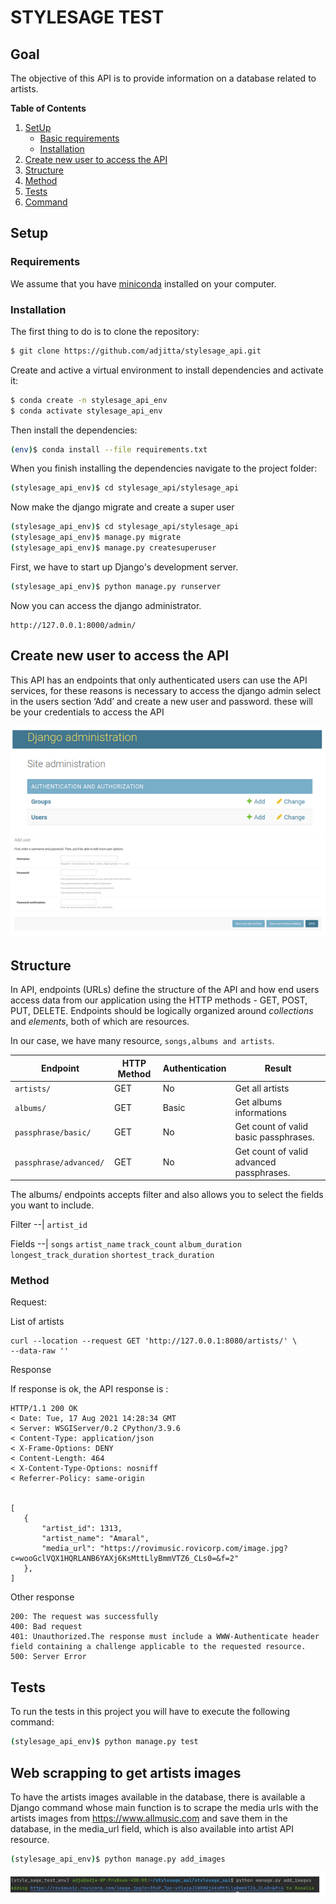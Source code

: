 # STYLESAGE TEST

## Goal
The objective of this API is to provide information on a database related to artists.

**Table of Contents**
1. [SetUp](#SetUp)
   * [Basic requirements](#basic-requirements)
   * [Installation](#installation)
3. [Create new user to access the API](#create-new-user-to-access-the-API)
4. [Structure](#Structure)
5. [Method](#Method)
6. [Tests](#Tests)
7. [Command](#Tests)
   
## Setup

### Requirements
We assume that you have [miniconda](https://docs.conda.io/en/latest/miniconda.html) installed on your computer.
### Installation
The first thing to do is to clone the repository:
```sh
$ git clone https://github.com/adjitta/stylesage_api.git
```
Create and active a virtual environment to install dependencies and activate it:
```sh
$ conda create -n stylesage_api_env
$ conda activate stylesage_api_env
```
Then install the dependencies:
```sh
(env)$ conda install --file requirements.txt
```  
When you finish installing the dependencies navigate to the project folder: 
```sh
(stylesage_api_env)$ cd stylesage_api/stylesage_api
``` 
Now make the django migrate and create a super user
```sh
(stylesage_api_env)$ cd stylesage_api/stylesage_api
(stylesage_api_env)$ manage.py migrate
(stylesage_api_env)$ manage.py createsuperuser
``` 
First, we have to start up Django's development server.
``` sh
(stylesage_api_env)$ python manage.py runserver
```

Now you can access the django administrator.
```
http://127.0.0.1:8000/admin/ 
```

## Create new user to access the API
This API has an endpoints that only authenticated users can use the API services, for these reasons is necessary to access the django admin select in the users section ‘Add’ and create a new user and password. these will be your credentials to access the API

![Admin django](/screenshots/image.png)
![Admin django](/screenshots/image2.png)

## Structure
In  API, endpoints (URLs) define the structure of the API and how end users access data from our application using the HTTP methods - GET, POST, PUT, DELETE. Endpoints should be logically organized around _collections_ and _elements_, both of which are resources.

In our case, we have many resource, `songs,albums and artists`.

Endpoint |HTTP Method | Authentication | Result
-- | -- |-- |--
`artists/` | GET | No | Get all artists
`albums/` | GET | Basic | Get albums informations
`passphrase/basic/ `| GET | No | Get count of valid basic passphrases.
`passphrase/advanced/ ` | GET | No |Get count of valid advanced passphrases.

The albums/ endpoints accepts filter and also allows you to select the fields you want to include.

Filter
--|
`artist_id`

Fields
--|
`songs`
`artist_name`
`track_count`
`album_duration`
`longest_track_duration`
`shortest_track_duration`

### Method
Request:

List of artists
```
curl --location --request GET 'http://127.0.0.1:8080/artists/' \
--data-raw ''
```

Response

If response is ok, the API response is :

```
HTTP/1.1 200 OK
< Date: Tue, 17 Aug 2021 14:28:34 GMT
< Server: WSGIServer/0.2 CPython/3.9.6
< Content-Type: application/json
< X-Frame-Options: DENY
< Content-Length: 464
< X-Content-Type-Options: nosniff
< Referrer-Policy: same-origin


[
   {
       "artist_id": 1313,
       "artist_name": "Amaral",
       "media_url": "https://rovimusic.rovicorp.com/image.jpg?c=wooGclVQX1HQRLANB6YAXj6KsMttLlyBmmVTZ6_CLs0=&f=2"
   },
]
```

Other response

```
200: The request was successfully
400: Bad request
401: Unauthorized.The response must include a WWW-Authenticate header field containing a challenge applicable to the requested resource.
500: Server Error
```

## Tests
To run the tests in this project you will have to execute the following command:
```sh
(stylesage_api_env)$ python manage.py test
```

## Web scrapping to get artists images
To have the artists images available in the database, there is available a Django command whose main function is to scrape the media urls with the artists images from https://www.allmusic.com and save them in the database, in the media_url field, which is also available into artist API resource.
```sh
(stylesage_api_env)$ python manage.py add_images
```

![Admin django](/screenshots/url.png)

